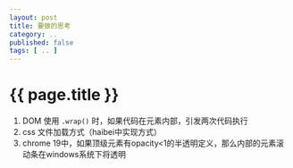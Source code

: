 ```yaml
---
layout: post
title: 要做的思考
category: ..
published: false
tags: [ .. ]
---
```


{{ page.title }}
================

1. DOM 使用 `.wrap()` 时，如果代码在元素内部，引发两次代码执行
2. css 文件加载方式（haibei中实现方式）
3. chrome 19中，如果顶级元素有opacity<1的半透明定义，那么内部的元素滚动条在windows系统下将透明

